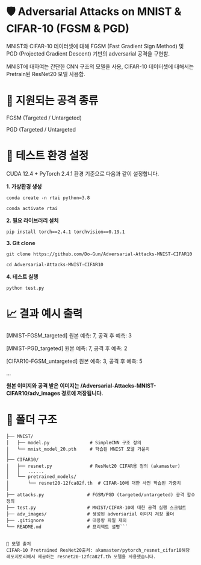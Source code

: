 # 🛡️ Adversarial Attacks on MNIST & CIFAR-10 (FGSM & PGD)

MNIST와 CIFAR-10 데이터셋에 대해 FGSM (Fast Gradient Sign Method) 및 PGD (Projected Gradient Descent) 기반의 adversarial 공격을 구현함.

MNIST에 대하여는 간단한 CNN 구조의 모델을 사용, CIFAR-10 데이터셋에 대해서는 Pretrain된 ResNet20 모델 사용함.


# 🎯 지원되는 공격 종류

FGSM (Targeted / Untargeted)

PGD (Targeted / Untargeted


# 🧪 테스트 환경 설정
CUDA 12.4 + PyTorch 2.4.1 환경 기준으로 다음과 같이 설정합니다.

**1. 가상환경 생성**
   
```conda create -n rtai python=3.8```

```conda activate rtai```

**2. 필요 라이브러리 설치**

```pip install torch==2.4.1 torchvision==0.19.1```

**3. Git clone**
   
```git clone https://github.com/Do-Gun/Adversarial-Attacks-MNIST-CIFAR10```

```cd Adversarial-Attacks-MNIST-CIFAR10```

**4. 테스트 실행**

```python test.py```


# 📈 결과 예시 출력

[MNIST-FGSM_targeted] 원본 예측: 7, 공격 후 예측: 3

[MNIST-PGD_targeted] 원본 예측: 7, 공격 후 예측: 2

[CIFAR10-FGSM_untargeted] 원본 예측: 3, 공격 후 예측: 5

...

**원본 이미지와 공격 받은 이미지는 /Adversarial-Attacks-MNIST-CIFAR10/adv_images 경로에 저장됩니다.**


# 📁 폴더 구조
```Adversarial-Attacks-MNIST-CIFAR10/
├── MNIST/
│   ├── model.py               # SimpleCNN 구조 정의
│   └── mnist_model_20.pth     # 학습된 MNIST 모델 가운치
│
├── CIFAR10/
│   ├── resnet.py              # ResNet20 CIFAR용 정의 (akamaster)
│   │   ......
│   └── pretrained_models/
│       └── resnet20-12fca82f.th  # CIFAR-10에 대한 사전 학습된 가중치
│
├── attacks.py                # FGSM/PGD (targeted/untargeted) 공격 함수 정의
├── test.py                   # MNIST/CIFAR-10에 대한 공격 실행 스크립트
├── adv_images/               # 생성된 adversarial 이미지 저장 폴더
├── .gitignore                # 대용량 파일 제외
└── README.md                 # 프리젝트 설명```


🧠 모델 출처
CIFAR-10 Pretrained ResNet20출처: akamaster/pytorch_resnet_cifar10해당 레포지토리에서 제공하는 resnet20-12fca82f.th 모델을 사용했습니다.
